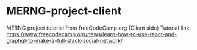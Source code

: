 # MERNG-project-client
MERNG project tutorial from freeCodeCamp.org (Client side)
Tutorial link: https://www.freecodecamp.org/news/learn-how-to-use-react-and-graphql-to-make-a-full-stack-social-network/
